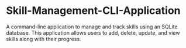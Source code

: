 # Skill-Management-CLI-Application
A command-line application to manage and track skills using an SQLite database. This application allows users to add, delete, update, and view skills along with their progress.
